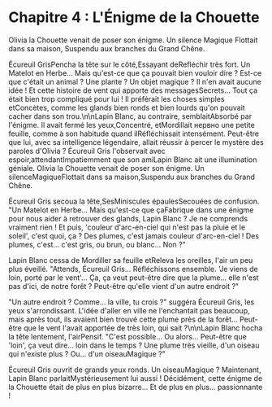 # Chapitre 4 : L'Énigme de la Chouette

Olivia la Chouette venait de poser son énigme.  Un silence Magique Flottait dans sa maison, Suspendu aux branches du Grand Chêne.

Écureuil GrisPencha la tête sur le côté,Essayant deRefléchir très fort.  Un Matelot en Herbe...  Mais qu'est-ce que ça pouvait bien vouloir dire ?  Est-ce que c'était un animal ?  Une plante ?  Un objet magique ?  Il n'en avait aucune idée !  Et cette histoire de vent qui apporte des messagesSecrets...  Tout ça était bien trop compliqué pour lui !  Il préférait les choses simples etConcètes, comme les glands bien ronds et bien lourds qu'on pouvait cacher dans son trou.\n\nLapin Blanc, au contraire, semblaitAbsorbé par l'énigme.  Il avait fermé les yeux,Concentré, etMordillait нервно une petite feuille, comme à son habitude quand ilRéfléchissait intensément.  Peut-être que lui, avec sa intelligence légendaire, allait réussir à percer le mystère des paroles d'Olivia ?  Écureuil Gris l'observait avec espoir,attendantImpatiemment que son amiLapin Blanc ait une illumination géniale.
Olivia la Chouette venait de poser son énigme.  Un silenceMagiqueFlottait dans sa maison,Suspendu aux branches du Grand Chêne.


Écureuil Gris secoua la tête,SesMiniscules épaulesSecouées de confusion.  "Un Matelot en Herbe...  Mais qu'est-ce que çaFabrique dans une énigme pour nous aider à retrouver des glands, Lapin Blanc ?  Je ne comprends vraiment rien !  Et puis, 'couleur d'arc-en-ciel qui n'est pas la pluie et le soleil', c'est quoi, ça ?  Des plumes, c'est jamais couleur d'arc-en-ciel !  Des plumes, c'est... c'est gris, ou brun, ou blanc...  Non ?"

Lapin Blanc cessa de Mordiller sa feuille etReleva les oreilles, l'air un peu plus éveillé.  "Attends, Écureuil Gris...  Réfléchissons ensemble.  'Je viens de loin, porté par le vent'...  Ça, ça veut peut-être dire que la plume...  elle n'est pas d'ici, de notre forêt ?  Peut-être qu'elle vient d'un autre endroit ?"

"Un autre endroit ?  Comme...  la ville, tu crois ?"  suggéra Écureuil Gris, les yeux s'arrondissant.  L'idée d'aller en ville ne l'enchantait pas beaucoup, mais après tout, ils avaient bien trouvé cette plume près de la forêt...  Peut-être que le vent l'avait apportée de très loin, qui sait ?\n\nLapin Blanc hocha la tête lentement, l'airPensif.  "C'est possible...  Ou alors...  Peut-être que 'loin', ça veut dire...  loin dans le temps ?  Une plume très vieille, d'un oiseau qui n'existe plus ?  Ou...  d'un oiseauMagique ?"

Écureuil Gris ouvrit de grands yeux ronds.  Un oiseauMagique ?  Maintenant, Lapin Blanc parlaitMystérieusement lui aussi !  Décidément, cette énigme de la Chouette était de plus en plus bizarre...  Et de plus en plus... passionnante !